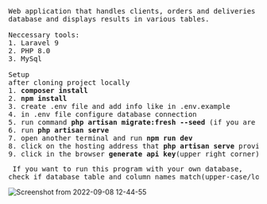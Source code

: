 <pre>
Web application that handles clients, orders and deliveries from MySql 
database and displays results in various tables.

Neccessary tools:
1. Laravel 9
2. PHP 8.0
3. MySql

Setup
after cloning project locally
1. <b>composer install</b>
2. <b>npm install</b>
3. create .env file and add info like in .env.example
4. in .env file configure database connection
5. run command <b>php artisan migrate:fresh --seed</b> (if you are not using your own DB data)
6. run <b>php artisan serve</b>
7. open another terminal and run <b>npm run dev</b>
8. click on the hosting address that <b>php artisan serve</b> provided in terminal
9. click in the browser <b>generate api key</b>(upper right corner) and refresh page
</pre>
<pre> If you want to run this program with your own database, 
check if database table and column names match(upper-case/lower-case)</pre>

![Screenshot from 2022-09-08 12-44-55](https://user-images.githubusercontent.com/104777801/189091508-6cce97c9-05fb-459a-af37-16699cd4972d.png)
